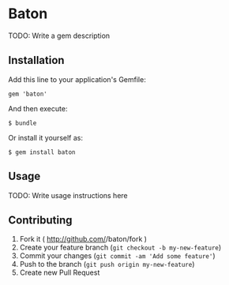 # Baton

TODO: Write a gem description

## Installation

Add this line to your application's Gemfile:

    gem 'baton'

And then execute:

    $ bundle

Or install it yourself as:

    $ gem install baton

## Usage

TODO: Write usage instructions here

## Contributing

1. Fork it ( http://github.com/<my-github-username>/baton/fork )
2. Create your feature branch (`git checkout -b my-new-feature`)
3. Commit your changes (`git commit -am 'Add some feature'`)
4. Push to the branch (`git push origin my-new-feature`)
5. Create new Pull Request
